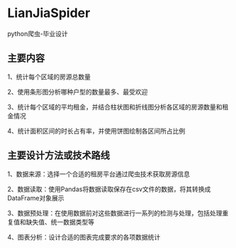 # LianJiaSpider
python爬虫-毕业设计

## 主要内容
1、统计每个区域的房源总数量

2、使用条形图分析哪种户型的数量最多、最受欢迎

3、统计每个区域的平均租金，并结合柱状图和折线图分析各区域的房源数量和租金情况

4、统计面积区间的时长占有率，并使用饼图绘制各区间所占比例


## 主要设计方法或技术路线
1、数据来源：选择一个合适的租房平台通过爬虫技术获取房源信息

2、数据读取：使用Pandas将数据读取保存在csv文件的数据，将其转换成DataFrame对象展示

3、数据预处理：在使用数据前对这些数据进行一系列的检测与处理，包括处理重复值和缺失值、统一数据类型等

4、图表分析：设计合适的图表完成要求的各项数据统计